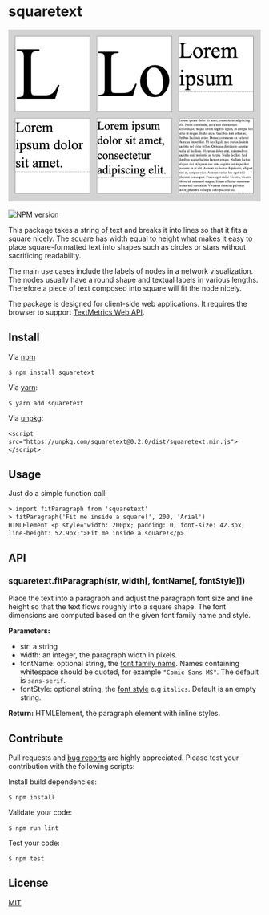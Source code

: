 # squaretext

![squaretext sample](doc/squaretext_sample_lorem_ipsum_3x2.png?raw=true)

[![NPM version](https://img.shields.io/npm/v/squaretext?color=7FCD0F)](https://www.npmjs.com/package/squaretext)

This package takes a string of text and breaks it into lines so that it fits a square nicely. The square has width equal to height what makes it easy to place square-formatted text into shapes such as circles or stars without sacrificing readability.

The main use cases include the labels of nodes in a network visualization. The nodes usually have a round shape and textual labels in various lengths. Therefore a piece of text composed into square will fit the node nicely.

The package is designed for client-side web applications. It requires the browser to support [TextMetrics Web API](https://developer.mozilla.org/en-US/docs/Web/API/TextMetrics).

## Install

Via [npm](https://www.npmjs.com/package/squaretext)

```
$ npm install squaretext
```

Via [yarn](https://yarnpkg.com/en/package/squaretext):

```
$ yarn add squaretext
```

Via [unpkg](https://www.unpkg.com/browse/squaretext@0.2.0/):

```
<script src="https://unpkg.com/squaretext@0.2.0/dist/squaretext.min.js"></script>
```

## Usage

Just do a simple function call:
```
> import fitParagraph from 'squaretext'
> fitParagraph('Fit me inside a square!', 200, 'Arial')
HTMLElement <p style="width: 200px; padding: 0; font-size: 42.3px; line-height: 52.9px;">Fit me inside a square!</p>
```

## API

### squaretext.fitParagraph(str, width[, fontName[, fontStyle]])

Place the text into a paragraph and adjust the paragraph font size and line height so that the text flows roughly into a square shape. The font dimensions are computed based on the given font family name and style.

**Parameters:**

- str: a string
- width: an integer, the paragraph width in pixels.
- fontName: optional string, the [font family name](https://developer.mozilla.org/en-US/docs/Web/CSS/font-family). Names containing whitespace should be quoted, for example `"Comic Sans MS"`. The default is `sans-serif`.
- fontStyle: optional string, the [font style](https://developer.mozilla.org/en-US/docs/Web/CSS/font-style) e.g `italics`. Default is an empty string.

**Return:** HTMLElement, the paragraph element with inline styles.


## Contribute

Pull requests and [bug reports](https://github.com/axelpale/squaretext/issues) are highly appreciated. Please test your contribution with the following scripts:

Install build dependencies:

    $ npm install

Validate your code:

    $ npm run lint

Test your code:

    $ npm test

## License

[MIT](LICENSE)
